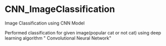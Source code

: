 # CNN_ImageClassification
Image Classification using CNN Model

Performed classification for given image(popular cat or not cat) using deep learning algorithm " Convolutional Neural Network"
